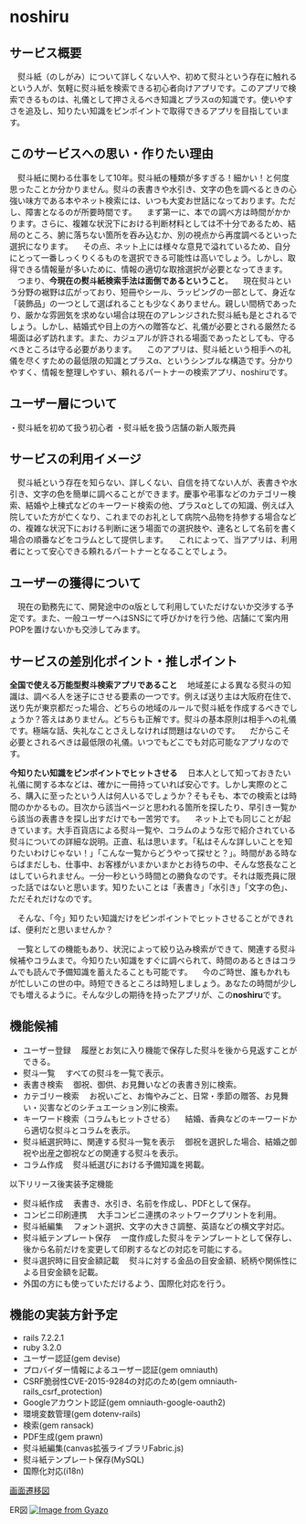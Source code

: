 # noshiru

## サービス概要
　熨斗紙（のしがみ）について詳しくない人や、初めて熨斗という存在に触れるという人が、気軽に熨斗紙を検索できる初心者向けアプリです。このアプリで検索できるものは、礼儀として押さえるべき知識とプラスαの知識です。使いやすさを追及し、知りたい知識をピンポイントで取得できるアプリを目指しています。

## このサービスへの思い・作りたい理由
　熨斗紙に関わる仕事をして10年。熨斗紙の種類が多すぎる！細かい！と何度思ったことか分かりません。熨斗の表書きや水引き、文字の色を調べるときの心強い味方である本やネット検索には、いつも大変お世話になっております。ただし、障害となるのが所要時間です。
　まず第一に、本での調べ方は時間がかかります。さらに、複雑な状況下における判断材料としては不十分であるため、結局のところ、腑に落ちない箇所を吞み込むか、別の視点から再度調べるといった選択になります。
　その点、ネット上には様々な意見で溢れているため、自分にとって一番しっくりくるものを選択できる可能性は高いでしょう。しかし、取得できる情報量が多いために、情報の適切な取捨選択が必要となってきます。
　つまり、**今現在の熨斗紙検索手法は面倒であるということ**。
　現在熨斗という分野の裾野は広がっており、短冊やシール、ラッピングの一部として、身近な「装飾品」の一つとして選ばれることも少なくありません。親しい間柄であったり、厳かな雰囲気を求めない場合は現在のアレンジされた熨斗紙も是とされるでしょう。しかし、結婚式や目上の方への贈答など、礼儀が必要とされる厳然たる場面は必ず訪れます。また、カジュアルが許される場面であったとしても、守るべきところは守る必要があります。
　このアプリは、熨斗紙という相手への礼儀を尽くすための最低限の知識とプラスα、というシンプルな構造です。分かりやすく、情報を整理しやすい、頼れるパートナーの検索アプリ、noshiruです。

## ユーザー層について
・熨斗紙を初めて扱う初心者
・熨斗紙を扱う店舗の新人販売員

## サービスの利用イメージ
　熨斗紙という存在を知らない、詳しくない、自信を持てない人が、表書きや水引き、文字の色を簡単に調べることができます。慶事や弔事などのカテゴリー検索、結婚や上棟式などのキーワード検索の他、プラスαとしての知識、例えば入院していた方が亡くなり、これまでのお礼として病院へ品物を持参する場合などの、複雑な状況下における判断に迷う場面での選択肢や、連名として名前を書く場合の順番などをコラムとして提供します。
　これによって、当アプリは、利用者にとって安心できる頼れるパートナーとなることでしょう。

## ユーザーの獲得について
　現在の勤務先にて、開発途中のα版として利用していただけないか交渉する予定です。また、一般ユーザーへはSNSにて呼びかけを行う他、店舗にて案内用POPを置けないかも交渉してみます。

## サービスの差別化ポイント・推しポイント
**全国で使える万能型熨斗検索アプリであること**
　地域差による異なる熨斗の知識は、調べる人を迷子にさせる要素の一つです。例えば送り主は大阪府在住で、送り先が東京都だった場合、どちらの地域のルールで熨斗紙を作成するべきでしょうか？答えはありません。どちらも正解です。熨斗の基本原則は相手への礼儀です。極端な話、失礼なことさえしなければ問題はないのです。
　だからこそ必要とされるべきは最低限の礼儀。いつでもどこでも対応可能なアプリなのです。

**今知りたい知識をピンポイントでヒットさせる**
　日本人として知っておきたい礼儀に関する本などは、確かに一冊持っていれば安心です。しかし実際のところ、購入に至ったという人は何人いるでしょうか？そもそも、本での検索とは時間のかかるもの。目次から該当ページと思われる箇所を探したり、早引き一覧から該当の表書きを探し出すだけでも一苦労です。
　ネット上でも同じことが起きています。大手百貨店による熨斗一覧や、コラムのような形で紹介されている熨斗についての詳細な説明。正直、私は思います。「私はそんな詳しいことを知りたいわけじゃない！」「こんな一覧からどうやって探せと？」。時間がある時ならばまだしも、仕事中、お客様がいまかいまかとお待ちの中、そんな悠長なことはしていられません。一分一秒という時間との勝負なのです。それは販売員に限った話ではないと思います。知りたいことは「表書き」「水引き」「文字の色」、ただそれだけなのです。

　そんな、「今」知りたい知識だけをピンポイントでヒットさせることができれば、便利だと思いませんか？

　一覧としての機能もあり、状況によって絞り込み検索ができて、関連する熨斗候補やコラムまで。今知りたい知識をすぐに調べられて、時間のあるときはコラムでも読んで予備知識を蓄えたることも可能です。
　今のご時世、誰もかれもが忙しいこの世の中。時短できるところは時短しましょう。あなたの時間が少しでも増えるように。そんな少しの期待を持ったアプリが、この**noshiru**です。

## 機能候補
- ユーザー登録
　履歴とお気に入り機能で保存した熨斗を後から見返すことができる。
- 熨斗一覧
　すべての熨斗を一覧で表示。
- 表書き検索
　御祝、御供、お見舞いなどの表書き別に検索。
- カテゴリー検索
　お祝いごと、お悔やみごと、日常・季節の贈答、お見舞い・災害などのシチュエーション別に検索。
- キーワード検索（コラムもヒットさせる）
　結婚、香典などのキーワードから適切な熨斗とコラムを表示。
- 熨斗紙選択時に、関連する熨斗一覧を表示
　御祝を選択した場合、結婚之御祝や出産之御祝などの関連する熨斗を表示。
- コラム作成
　熨斗紙選びにおける予備知識を掲載。

以下リリース後実装予定機能
- 熨斗紙作成
　表書き、水引き、名前を作成し、PDFとして保存。
- コンビニ印刷連携
　大手コンビニ連携のネットワークプリントを利用。
- 熨斗紙編集
　フォント選択、文字の大きさ調整、英語などの横文字対応。
- 熨斗紙テンプレート保存
　一度作成した熨斗をテンプレートとして保存し、後から名前だけを変更して印刷するなどの対応を可能にする。
- 熨斗選択時に目安金額記載
　熨斗に対する金品の目安金額、続柄や関係性による目安金額を記載。
- 外国の方にも使っていただけるよう、国際化対応を行う。

## 機能の実装方針予定
- rails 7.2.2.1
- ruby 3.2.0
- ユーザー認証(gem devise)
- プロバイダー情報によるユーザー認証(gem omniauth)
- CSRF脆弱性CVE-2015-9284の対応のため(gem omniauth-rails_csrf_protection)
- Googleアカウント認証(gem omniauth-google-oauth2)
- 環境変数管理(gem dotenv-rails)
- 検索(gem ransack)
- PDF生成(gem prawn)
- 熨斗紙編集(canvas拡張ライブラリFabric.js)
- 熨斗紙テンプレート保存(MySQL)
- 国際化対応(i18n)

[画面遷移図](https://www.figma.com/design/wWIN5X9Gr1YQnVR70cWKaJ/%E5%8D%92%E6%A5%AD%E5%88%B6%E4%BD%9C?node-id=0-1&t=Pi3Ag1Hm78GsoUR2-1)

ER図
[![Image from Gyazo](https://i.gyazo.com/3f9ab859e4d53a808173a6aee29f7017.png)](https://gyazo.com/3f9ab859e4d53a808173a6aee29f7017)

